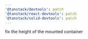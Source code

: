 ```yaml
---
'@tanstack/devtools': patch
'@tanstack/react-devtools': patch
'@tanstack/solid-devtools': patch
---
```


fix the height of the mounted container
